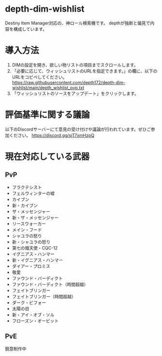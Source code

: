 # depth-dim-wishlist
Destiny Item Manager対応の、神ロール検索機です。
depthが独断と偏見で内容を構成しています。

# 導入方法
1. DIMの設定を開き、欲しい物リストの項目までスクロールします。
2. 「必要に応じて、ウィッシュリストのURLを指定できます。」の欄に、以下のURLをコピペしてください。
  https://raw.githubusercontent.com/depth172/depth-dim-wishlist/main/depth_wishlist_pvp.txt
3. 「ウィッシュリストのソースをアップデート」をクリックします。

# 評価基準に関する議論
以下のDiscordサーバーにて意見の受け付けや議論が行われています。ぜひご参加ください。
https://discord.gg/sjT7xmHzpQ

# 現在対応している武器
## PvP
* フラクテシスト
* フェルウィンターの嘘
* カイブン
* 新・カイブン
* ザ・メッセンジャー
* 新・ザ・メッセンジャー
* リースウォーカー
* メイン・フード
* シャユラの怒り
* 新・シャユラの怒り
* 第七の熾天使・CQC-12
* イグニアス・ハンマー
* 新・イグニアス・ハンマー
* ダイアー・プロミス
* 敬愛
* ファウンド・バーディクト
* ファウンド・バーディクト（時間超越）
* フェイトブリンガー
* フェイトブリンガー（時間超越）
* ダーク・ビフォー
* 太陽の目
* 新・アイ・オブ・ソル
* フローズン・オービット
## PvE
鋭意制作中
